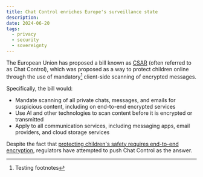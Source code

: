 ```yaml
---
title: Chat Control enriches Europe's surveillance state
description:
date: 2024-06-20
tags:
  - privacy
  - security
  - sovereignty
---
```

The European Union has proposed a bill known as [CSAR](https://unfathom.ing) (often referred to as Chat Control), which was proposed as a way to protect children online through the use of mandatory[^1] client-side scanning of encrypted messages.

Specifically, the bill would:
* Mandate scanning of all private chats, messages, and emails for suspicious content, including on end-to-end encrypted services
* Use AI and other technologies to scan content before it is encrypted or transmitted
* Apply to all communication services, including messaging apps, email providers, and cloud storage services

Despite the fact that [protecting children's safety requires end-to-end encryption](https://simplex.chat/blog/20240601-protecting-children-safety-requires-e2e-encryption.html), regulators have attempted to push Chat Control as the answer. 

[^1]: Testing footnotes

